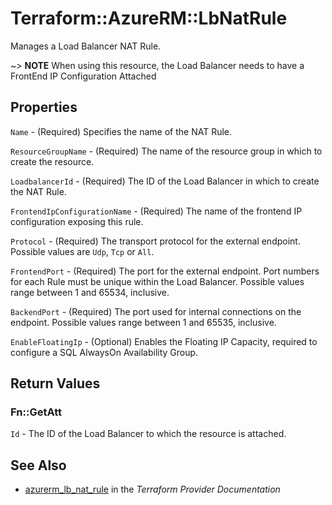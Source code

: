 # Terraform::AzureRM::LbNatRule

Manages a Load Balancer NAT Rule.

~> **NOTE** When using this resource, the Load Balancer needs to have a FrontEnd IP Configuration Attached

## Properties

`Name` - (Required) Specifies the name of the NAT Rule.

`ResourceGroupName` - (Required) The name of the resource group in which to create the resource.

`LoadbalancerId` - (Required) The ID of the Load Balancer in which to create the NAT Rule.

`FrontendIpConfigurationName` - (Required) The name of the frontend IP configuration exposing this rule.

`Protocol` - (Required) The transport protocol for the external endpoint. Possible values are `Udp`, `Tcp` or `All`.

`FrontendPort` - (Required) The port for the external endpoint. Port numbers for each Rule must be unique within the Load Balancer. Possible values range between 1 and 65534, inclusive.

`BackendPort` - (Required) The port used for internal connections on the endpoint. Possible values range between 1 and 65535, inclusive.

`EnableFloatingIp` - (Optional) Enables the Floating IP Capacity, required to configure a SQL AlwaysOn Availability Group.


## Return Values

### Fn::GetAtt

`Id` - The ID of the Load Balancer to which the resource is attached.

## See Also

* [azurerm_lb_nat_rule](https://www.terraform.io/docs/providers/azurerm/r/lb_nat_rule.html) in the _Terraform Provider Documentation_
